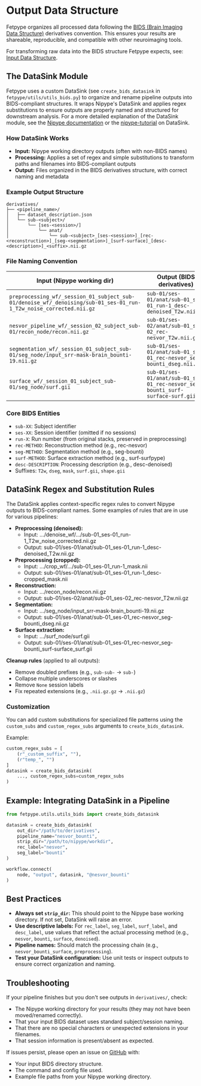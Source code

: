 # Output Data Structure

Fetpype organizes all processed data following the [BIDS (Brain Imaging Data Structure)](https://bids.neuroimaging.io/index.html) derivatives convention. This ensures your results are shareable, reproducible, and compatible with other neuroimaging tools.

For transforming raw data into the BIDS structure Fetpype expects, see: [Input Data Structure](input_data.md).

## The DataSink Module

Fetpype uses a custom DataSink (see `create_bids_datasink` in `fetpype/utils/utils_bids.py`) to organize and rename pipeline outputs into BIDS-compliant structures. It wraps Nipype's DataSink and applies regex substitutions to ensure outputs are properly named and structured for downstream analysis. For a more detailed explanation of the DataSink module, see the [Nipype documentation](https://nipype.readthedocs.io/en/latest/api/generated/nipype.interfaces.io.html#datasink) or the [nipype-tutorial](https://miykael.github.io/nipype_tutorial/notebooks/basic_data_output.html) on DataSink.

### How DataSink Works

- **Input:** Nipype working directory outputs (often with non-BIDS names)
- **Processing:** Applies a set of regex and simple substitutions to transform paths and filenames into BIDS-compliant outputs
- **Output:** Files organized in the BIDS derivatives structure, with correct naming and metadata

### Example Output Structure

```
derivatives/
├── <pipeline_name>/
│   ├── dataset_description.json
│   └── sub-<subject>/
│       └── [ses-<session>/]
│           └── anat/
│               └── sub-<subject>_[ses-<session>]_[rec-<reconstruction>]_[seg-<segmentation>]_[surf-surface]_[desc-<description>]_<suffix>.nii.gz
```

### File Naming Convention

| Input (Nipype working dir) | Output (BIDS derivatives) |
|----------------------------|---------------------------|
| `preprocessing_wf/_session_01_subject_sub-01/denoise_wf/_denoising/sub-01_ses-01_run-1_T2w_noise_corrected.nii.gz` | `sub-01/ses-01/anat/sub-01_ses-01_run-1_desc-denoised_T2w.nii.gz` |
| `nesvor_pipeline_wf/_session_02_subject_sub-01/recon_node/recon.nii.gz` | `sub-01/ses-02/anat/sub-01_ses-02_rec-nesvor_T2w.nii.gz` |
| `segmentation_wf/_session_01_subject_sub-01/seg_node/input_srr-mask-brain_bounti-19.nii.gz` | `sub-01/ses-01/anat/sub-01_ses-01_rec-nesvor_seg-bounti_dseg.nii.gz` |
| `surface_wf/_session_01_subject_sub-01/seg_node/surf.gii` | `sub-01/ses-01/anat/sub-01_ses-01_rec-nesvor_seg-bounti_surf-surface-surf.gii` |

### Core BIDS Entities

- `sub-XX`: Subject identifier
- `ses-XX`: Session identifier (omitted if no sessions)
- `run-X`: Run number (from original stacks, preserved in preprocessing)
- `rec-METHOD`: Reconstruction method (e.g., rec-nesvor)
- `seg-METHOD`: Segmentation method (e.g., seg-bounti)
- `surf-METHOD`: Surface extraction method (e.g., surf-surfpype)
- `desc-DESCRIPTION`: Processing description (e.g., desc-denoised)
- Suffixes: `T2w`, `dseg`, `mask`, `surf.gii`, `shape.gii`

## DataSink Regex and Substitution Rules

The DataSink applies context-specific regex rules to convert Nipype outputs to BIDS-compliant names. Some examples of rules that are in use for various pipelines:

- **Preprocessing (denoised):**
  - Input: .../denoise_wf/.../sub-01_ses-01_run-1_T2w_noise_corrected.nii.gz
  - Output: sub-01/ses-01/anat/sub-01_ses-01_run-1_desc-denoised_T2w.nii.gz
- **Preprocessing (cropped):**
  - Input: .../crop_wf/.../sub-01_ses-01_run-1_mask.nii
  - Output: sub-01/ses-01/anat/sub-01_ses-01_run-1_desc-cropped_mask.nii
- **Reconstruction:**
  - Input: .../recon_node/recon.nii.gz
  - Output: sub-01/ses-02/anat/sub-01_ses-02_rec-nesvor_T2w.nii.gz
- **Segmentation:**
  - Input: .../seg_node/input_srr-mask-brain_bounti-19.nii.gz
  - Output: sub-01/ses-01/anat/sub-01_ses-01_rec-nesvor_seg-bounti_dseg.nii.gz
- **Surface extraction:**
  - Input: .../surf_node/surf.gii
  - Output: sub-01/ses-01/anat/sub-01_ses-01_rec-nesvor_seg-bounti_surf-surface_surf.gii

**Cleanup rules** (applied to all outputs):
- Remove doubled prefixes (e.g., `sub-sub-` → `sub-`)
- Collapse multiple underscores or slashes
- Remove `None` session labels
- Fix repeated extensions (e.g., `.nii.gz.gz` → `.nii.gz`)

### Customization

You can add custom substitutions for specialized file patterns using the `custom_subs` and `custom_regex_subs` arguments to `create_bids_datasink`.

Example:
```python
custom_regex_subs = [
    (r"_custom_suffix", ""),
    (r"temp_", "")
]
datasink = create_bids_datasink(
    ..., custom_regex_subs=custom_regex_subs
)
```

## Example: Integrating DataSink in a Pipeline

```python
from fetpype.utils.utils_bids import create_bids_datasink

datasink = create_bids_datasink(
    out_dir="/path/to/derivatives",
    pipeline_name="nesvor_bounti",
    strip_dir="/path/to/nipype/workdir",
    rec_label="nesvor",
    seg_label="bounti"
)

workflow.connect(
    node, "output", datasink, "@nesvor_bounti"
)
```

## Best Practices

- **Always set `strip_dir`:** This should point to the Nipype base working directory. If not set, DataSink will raise an error.
- **Use descriptive labels:** For `rec_label`, `seg_label`, `surf_label`, and `desc_label`, use values that reflect the actual processing method (e.g., `nesvor`, `bounti`, `surface`, `denoised`).
- **Pipeline names:** Should match the processing chain (e.g., `nesvor_bounti_surface`, `preprocessing`).
- **Test your DataSink configuration:** Use unit tests or inspect outputs to ensure correct organization and naming.

## Troubleshooting

If your pipeline finishes but you don't see outputs in `derivatives/`, check:
- The Nipype working directory for your results (they may not have been moved/renamed correctly).
- That your input BIDS dataset uses standard subject/session naming.
- That there are no special characters or unexpected extensions in your filenames.
- That session information is present/absent as expected.

If issues persist, please open an issue on [GitHub](https://github.com/fetpype/fetpype/issues) with:
- Your input BIDS directory structure.
- The command and config file used.
- Example file paths from your Nipype working directory.